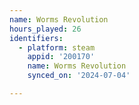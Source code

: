 ```yaml
---
name: Worms Revolution
hours_played: 26
identifiers:
  - platform: steam
    appid: '200170'
    name: Worms Revolution
    synced_on: '2024-07-04'

---
```

